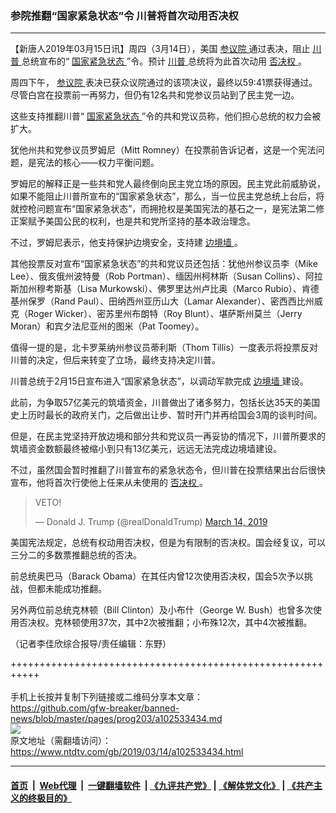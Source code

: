 ### 参院推翻“国家紧急状态”令 川普将首次动用否决权
------------------------

<div class="post_content" itemprop="articleBody">
 <p>
  【新唐人2019年03月15日讯】周四（3月14日），美国
  <a href="https://www.ntdtv.com/gb/参议院.htm">
   参议院
  </a>
  通过表决，阻止
  <a href="https://www.ntdtv.com/gb/川普.htm">
   川普
  </a>
  总统宣布的“
  <a href="https://www.ntdtv.com/gb/国家紧急状态.htm">
   国家紧急状态
  </a>
  ”令。预计
  <a href="https://www.ntdtv.com/gb/川普.htm">
   川普
  </a>
  总统将为此首次动用
  <a href="https://www.ntdtv.com/gb/否决权.htm">
   否决权
  </a>
  。
 </p>
 <p>
  周四下午，
  <a href="https://www.ntdtv.com/gb/参议院.htm">
   参议院
  </a>
  表决已获众议院通过的该项决议，最终以59:41票获得通过。尽管白宫在投票前一再努力，但仍有12名共和党参议员站到了民主党一边。
 </p>
 <p>
  这些支持推翻川普“
  <a href="https://www.ntdtv.com/gb/国家紧急状态.htm">
   国家紧急状态
  </a>
  ”令的共和党议员称，他们担心总统的权力会被扩大。
 </p>
 <p>
  犹他州共和党参议员罗姆尼（Mitt Romney）在投票前告诉记者，这是一个宪法问题，是宪法的核心——权力平衡问题。
 </p>
 <p>
  罗姆尼的解释正是一些共和党人最终倒向民主党立场的原因。民主党此前威胁说，如果不能阻止川普所宣布的“国家紧急状态”，那么，当一位民主党总统上台后，将就控枪问题宣布“国家紧急状态”，而拥抢权是美国宪法的基石之一，是宪法第二修正案赋予美国公民的权利，也是共和党所坚持的基本政治理念。
 </p>
 <p>
  不过，罗姆尼表示，他支持保护边境安全，支持建
  <a href="https://www.ntdtv.com/gb/边境墙.htm">
   边境墙
  </a>
  。
 </p>
 <p>
  其他投票反对宣布“国家紧急状态”的共和党议员还包括：犹他州参议员李（Mike Lee）、俄亥俄州波特曼（Rob Portman）、缅因州柯林斯（Susan Collins）、阿拉斯加州穆考斯基（Lisa Murkowski）、佛罗里达州卢比奥（Marco Rubio）、肯德基州保罗（Rand Paul）、田纳西州亚历山大（Lamar Alexander）、密西西比州威克（Roger Wicker）、密苏里州布朗特（Roy Blunt）、堪萨斯州莫兰（Jerry Moran）和宾夕法尼亚州的图米（Pat Toomey）。
 </p>
 <p>
  值得一提的是，北卡罗莱纳州参议员蒂利斯（Thom Tillis）一度表示将投票反对川普的决定，但后来转变了立场，最终支持决定川普。
 </p>
 <p>
  川普总统于2月15日宣布进入“国家紧急状态”，以调动军款完成
  <a href="https://www.ntdtv.com/gb/边境墙.htm">
   边境墙
  </a>
  建设。
 </p>
 <p>
  此前，为争取57亿美元的筑墙资金，川普做出了诸多努力，包括长达35天的美国史上历时最长的政府关门，之后做出让步、暂时开门并再给国会3周的谈判时间。
 </p>
 <p>
  但是，在民主党坚持开放边境和部分共和党议员一再妥协的情况下，川普所要求的筑墙资金数额最终被缩小到只有13亿美元，远远无法完成边境墙建设。
 </p>
 <p>
  不过，虽然国会暂时推翻了川普宣布的紧急状态令，但川普在投票结果出台后很快宣布，他将首次行使他上任来从未使用的
  <a href="https://www.ntdtv.com/gb/否决权.htm">
   否决权
  </a>
  。
 </p>
 <blockquote class="twitter-tweet" data-dnt="true" data-width="500">
  <p dir="ltr" lang="pt">
   VETO!
  </p>
  <p>
   — Donald J. Trump (@realDonaldTrump)
   <a href="https://twitter.com/realDonaldTrump/status/1106272915488686080?ref_src=twsrc%5Etfw">
    March 14, 2019
   </a>
  </p>
 </blockquote>
 <p>
  <script async="" charset="utf-8" src="https://platform.twitter.com/widgets.js">
  </script>
 </p>
 <p>
  美国宪法规定，总统有权动用否决权，但是为有限制的否决权。国会经复议，可以三分二的多数票推翻总统的否决。
 </p>
 <p>
  前总统奥巴马（Barack Obama）在其任内曾12次使用否决权，国会5次予以挑战，但都未能成功推翻。
 </p>
 <p>
  另外两位前总统克林顿（Bill Clinton）及小布什（George W. Bush）也曾多次使用否决权。克林顿使用37次，其中2次被推翻；小布殊12次，其中4次被推翻。
 </p>
 <p>
  （记者李佳欣综合报导/责任编辑：东野）
 </p>
 <div class="single_ad">
 </div>
</div>

+++++++++++++++++++++++++++++++++++++++++++++++++++++++++++<br/><br/>
手机上长按并复制下列链接或二维码分享本文章：<br/>
https://github.com/gfw-breaker/banned-news/blob/master/pages/prog203/a102533434.md <br/>
<a href='https://github.com/gfw-breaker/banned-news/blob/master/pages/prog203/a102533434.md'><img src='https://github.com/gfw-breaker/banned-news/blob/master/pages/prog203/a102533434.md.png'/></a> <br/>
原文地址（需翻墙访问）：https://www.ntdtv.com/gb/2019/03/14/a102533434.html


------------------------
#### [首页](https://github.com/gfw-breaker/banned-news/blob/master/README.md) &nbsp;|&nbsp; [Web代理](https://github.com/labour-camp/helloworld) &nbsp;|&nbsp; [一键翻墙软件](https://github.com/gfw-breaker/nogfw/blob/master/README.md) &nbsp;| [《九评共产党》](https://github.com/gfw-breaker/9ping.md/blob/master/README.md#九评之一评共产党是什么) | [《解体党文化》](https://github.com/gfw-breaker/jtdwh.md/blob/master/README.md) | [《共产主义的终极目的》](https://github.com/gfw-breaker/gczydzjmd.md/blob/master/README.md)

